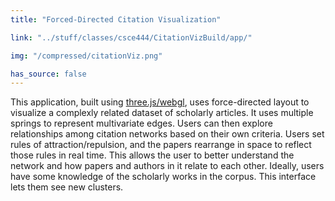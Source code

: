 ```yaml
---
title: "Forced-Directed Citation Visualization"

link: "../stuff/classes/csce444/CitationVizBuild/app/"

img: "/compressed/citationViz.png"

has_source: false
---
```


This application, built using <a target="_blank" href="https://threejs.org/">three.js/webgl</a>, uses force-directed layout to visualize a complexly related dataset of scholarly articles. It uses multiple springs to represent multivariate edges. Users can then explore relationships among citation networks based on their own criteria. Users set rules of attraction/repulsion, and the papers rearrange in space to reflect those rules in real time. This allows the user to better understand the network and how papers and authors in it relate to each other. Ideally, users have some knowledge of the scholarly works in the corpus. This interface lets them see new clusters.
